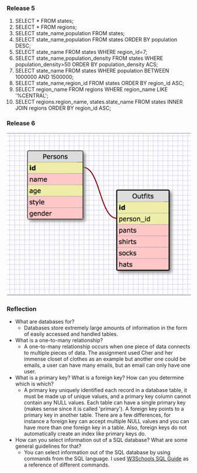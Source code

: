 ### Release 5
1. SELECT * FROM states;
2. SELECT * FROM regions;
3. SELECT state_name,population FROM states;
4. SELECT state_name,population FROM states ORDER BY population DESC;
5. SELECT state_name FROM states WHERE region_id=7;
6. SELECT state_name,population_density FROM states WHERE population_density>50 ORDER BY population_density ACS;
7. SELECT state_name FROM states WHERE population BETWEEN 1000000 AND 1500000;
8. SELECT state_name,region_id FROM states ORDER BY region_id ASC;
9. SELECT region_name FROM regions WHERE region_name LIKE '%CENTRAL';
10. SELECT regions.region_name, states.state_name FROM states INNER JOIN regions ORDER BY region_id ASC;

### Release 6
![Alt text](wireframe.png?raw=true "Schema_Wireframe")

### Reflection
- What are databases for?
	- Databases store extremely large amounts of information in the form of easily accessed and handled tables.
- What is a one-to-many relationship?
	- A one-to-many relationship occurs when one piece of data connects to multiple pieces of data. The assignment used Cher and her immense closet of clothes as an example but another one could be emails, a user can have many emails, but an email can only have one user.
- What is a primary key? What is a foreign key? How can you determine which is which?
	- A primary key uniquely identified each record in a database table, it must be made up of unique values, and a primary key column cannot contain any NULL values. Each table can have a single primary key (makes sense since it is called 'primary'). A foreign key points to a primary key in another table. There are a few differences, for instance a foreign key can accept multiple NULL values and you can have more than one foreign key in a table. Also, foreign keys do not automatically create an index like primary keys do. 
- How can you select information out of a SQL database? What are some general guidelines for that?
	- You can select information out of the SQL database by using commands from the SQL language. I used [W3Schools SQL Guide](http://www.w3schools.com/sql/sql_quickref.asp) as a reference of different commands.